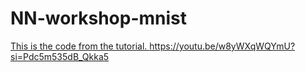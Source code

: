 # NN-workshop-mnist

[This is the code from the tutorial. ](https://youtu.be/w8yWXqWQYmU?si=Pdc5m535dB_Qkka5)https://youtu.be/w8yWXqWQYmU?si=Pdc5m535dB_Qkka5

